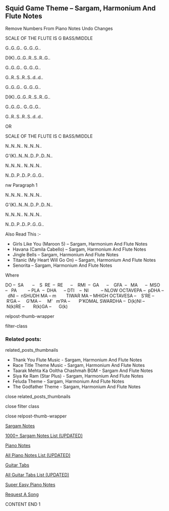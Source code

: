 
## Squid Game Theme – Sargam, Harmonium And Flute Notes

Remove Numbers From Piano Notes
Undo Changes

SCALE OF THE FLUTE IS G BASS/MIDDLE

G..G..G.. G..G..G..

D(K)..G..G..R..S..R..G..

G..G..G.. G..G..G..

G..R..S..R..S..d..d..



G..G..G.. G..G..G..

D(K)..G..G..R..S..R..G..

G..G..G.. G..G..G..

G..R..S..R..S..d..d..



OR



SCALE OF THE FLUTE IS C BASS/MIDDLE

N..N..N.. N..N..N..

G'(K)..N..N..D..P..D..N..

N..N..N.. N..N..N..

N..D..P..D..P..G..G..

nw Paragraph 1



N..N..N.. N..N..N..

G'(K)..N..N..D..P..D..N..

N..N..N.. N..N..N..

N..D..P..D..P..G..G..



Also Read This :-

* Girls Like You (Maroon 5) – Sargam, Harmonium And Flute Notes
* Havana (Camila Cabello) – Sargam, Harmonium And Flute Notes
* Jingle Bells – Sargam, Harmonium And Flute Notes
* Titanic (My Heart Will Go On) – Sargam, Harmonium And Flute Notes
* Senorita – Sargam, Harmonium And Flute Notes

Where

DO –  SA       –    S  RE  –  RE      –    RMI  –  GA      –    GFA  –   MA      –  MSO  –   PA         – PLA  –  DHA      – DTI    –  NI          – NLOW OCTAVEPA –  pDHA –  dNI –  nSHUDH MA – m        TIWAR MA – MHIGH OCTAVESA –    S’RE –     R’GA –     G’MA –     M’   m’PA –       P’KOMAL SWARDHA –  D(k)NI –       N(k)RE –       R(k)GA –      G(k)

relpost-thumb-wrapper

filter-class

### Related posts:

related_posts_thumbnails

* Thank You Flute Music - Sargam, Harmonium And Flute Notes
* Race Title Theme Music - Sargam, Harmonium And Flute Notes
* Taarak Mehta Ka Ooltha Chashmah BGM - Sargam And Flute Notes
* Siya Ke Ram (Star Plus) - Sargam, Harmonium And Flute Notes
* Feluda Theme - Sargam, Harmonium And Flute Notes
* The Godfather Theme - Sargam, Harmonium And Flute Notes

close related_posts_thumbnails

close filter class

close relpost-thumb-wrapper

[Sargam Notes](https://www.notationsworld.com/sargam-notes.html)

[1000+ Sargam Notes List (UPDATED)](https://www.notationsworld.com/all-songs-list-sargam-notes.html)

[Piano Notes](https://www.notationsworld.com/piano-notes.html)

[All Piano Notes List (UPDATED)](https://www.notationsworld.com/all-songs-list-piano-notes.html)

[Guitar Tabs](https://www.notationsworld.com/guitar-tabs.html)

[All Guitar Tabs List (UPDATED)](https://www.notationsworld.com/all-songs-list-guitar-tabs.html)

[Super Easy Piano Notes](https://studywall.in/)

[Request A Song](https://www.notationsworld.com/request-a-song.html)

CONTENT END 1

